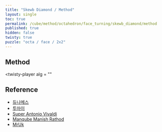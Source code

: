 ```yaml
---
title: "Skewb Diamond / Method"
layout: single
toc: true
permalink: /cube/method/octahedron/face_turning/skewb_diamond/method
published: true
hidden: false
twisty: true
puzzle: "octa / face / 2x2"
---
```

<span
  id     = "cube"
  puzzle = "{{page.puzzle}}"
  experimental-stickering   = "full"
  experimental-setup-alg    = ""
  experimental-setup-anchor = "end" >
</span>
<!-- <div id="test"></div> -->

<head>
  <base target="_blank">
</head>



## Method

<twisty-player
  alg = ""
></twisty-player>



## Reference

- [듀나메스](https://youtu.be/eujA12sUKtM)
- [투마이](https://youtu.be/6PC0aCguWNc)
- [Super Antonio Vivaldi](https://youtu.be/iclZ-LFeCdc)
- [Manqube Manish Rathod](https://youtu.be/2HzXX9o6IJU)
- [MrUk](https://youtu.be/61_Z4TpLMBc)